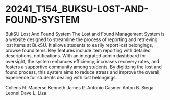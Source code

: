 # 20241_T154_BUKSU-LOST-AND-FOUND-SYSTEM
BukSU Lost And Found System
The Lost and Found Management System is a website designed to streamline the process of reporting
and retrieving lost items at BukSU. It allows students to easily report lost belongings, browse founditems.
Key features include item reporting with detailed descriptions, notifications.
With an integrated admin dashboard for oversight, the system enhances efficiency, increases recovery rates,
and fosters a supportive community among students. By digitizing the lost and found process, this system aims to reduce stress and improve the overall experience for students dealing with lost belongings.

Collens N. Maderse 
Kenneth James R. Antonio 
Casmer Anton B. Siega 
Leonel Dave L. Liza
